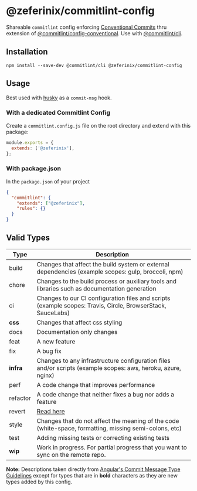 # @zeferinix/commitlint-config

Shareable `commitlint` config enforcing [Conventional Commits](https://www.conventionalcommits.org/) thru extension of [@commitlint/config-conventional](https://github.com/conventional-changelog/commitlint/tree/master/@commitlint/config-conventional). Use with [@commitlint/cli](https://www.npmjs.com/package/@commitlint/cli).

## Installation

```console
npm install --save-dev @commitlint/cli @zeferinix/commitlint-config
```

## Usage

Best used with [husky](https://typicode.github.io/husky) as a `commit-msg` hook.

### With a dedicated Commitlint Config

Create a `commitlint.config.js` file on the root directory and extend with this package:

```js
module.exports = {
  extends: ['@zeferinix'],
};
```

### With package.json

In the `package.json` of your project

```json
{
  "commitlint": {
    "extends": ["@zeferinix"],
    "rules": {}
  }
}
```

## Valid Types

| Type      | Description                                                                                                     |
| --------- | --------------------------------------------------------------------------------------------------------------- |
| build     | Changes that affect the build system or external dependencies (example scopes: gulp, broccoli, npm)             |
| chore     | Changes to the build process or auxiliary tools and libraries such as documentation generation                  |
| ci        | Changes to our CI configuration files and scripts (example scopes: Travis, Circle, BrowserStack, SauceLabs)     |
| **css**   | Changes that affect css styling                                                                                 |
| docs      | Documentation only changes                                                                                      |
| feat      | A new feature                                                                                                   |
| fix       | A bug fix                                                                                                       |
| **infra** | Changes to any infrastructure configuration files and/or scripts (example scopes: aws, heroku, azure, nginx)    |
| perf      | A code change that improves performance                                                                         |
| refactor  | A code change that neither fixes a bug nor adds a feature                                                       |
| revert    | [Read here](https://www.conventionalcommits.org/en/v1.0.0/#how-does-conventional-commits-handle-revert-commits) |
| style     | Changes that do not affect the meaning of the code (white-space, formatting, missing semi-colons, etc)          |
| test      | Adding missing tests or correcting existing tests                                                               |
| **wip**   | Work in progress. For partial progress that you want to sync on the remote repo.                                |

**Note:** Descriptions taken directly from [Angular's Commit Message Type Guidelines](https://github.com/angular/angular/blob/22b96b9/CONTRIBUTING.md#type) except for types that are in **bold** characters as they are new types added by this config.
